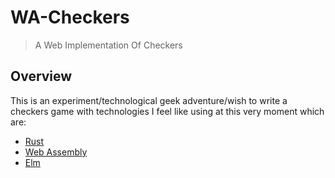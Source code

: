 # WA-Checkers
> A Web Implementation Of Checkers

## Overview
This is an experiment/technological geek adventure/wish to write a checkers game with technologies I feel like using at this very moment which are:
- [Rust](https://www.rust-lang.org/)
- [Web Assembly](https://webassembly.org/)
- [Elm](https://elm-lang.org/)
